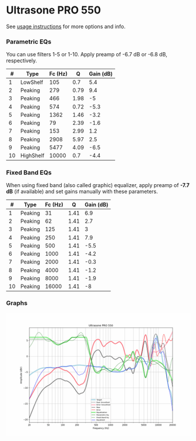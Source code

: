 # Ultrasone PRO 550
See [usage instructions](https://github.com/jaakkopasanen/AutoEq#usage) for more options and info.

### Parametric EQs
You can use filters 1-5 or 1-10. Apply preamp of -6.7 dB or -6.8 dB, respectively.

|   # | Type      |   Fc (Hz) |    Q |   Gain (dB) |
|-----|-----------|-----------|------|-------------|
|   1 | LowShelf  |       105 | 0.7  |         5.4 |
|   2 | Peaking   |       279 | 0.79 |         9.4 |
|   3 | Peaking   |       466 | 1.98 |        -5   |
|   4 | Peaking   |       574 | 0.72 |        -5.3 |
|   5 | Peaking   |      1362 | 1.46 |        -3.2 |
|   6 | Peaking   |        79 | 2.39 |        -1.6 |
|   7 | Peaking   |       153 | 2.99 |         1.2 |
|   8 | Peaking   |      2908 | 5.97 |         2.5 |
|   9 | Peaking   |      5477 | 4.09 |        -6.5 |
|  10 | HighShelf |     10000 | 0.7  |        -4.4 |

### Fixed Band EQs
When using fixed band (also called graphic) equalizer, apply preamp of **-7.7 dB** (if available) and set gains manually with these parameters.

|   # | Type    |   Fc (Hz) |    Q |   Gain (dB) |
|-----|---------|-----------|------|-------------|
|   1 | Peaking |        31 | 1.41 |         6.9 |
|   2 | Peaking |        62 | 1.41 |         2.7 |
|   3 | Peaking |       125 | 1.41 |         3   |
|   4 | Peaking |       250 | 1.41 |         7.9 |
|   5 | Peaking |       500 | 1.41 |        -5.5 |
|   6 | Peaking |      1000 | 1.41 |        -4.2 |
|   7 | Peaking |      2000 | 1.41 |        -0.3 |
|   8 | Peaking |      4000 | 1.41 |        -1.2 |
|   9 | Peaking |      8000 | 1.41 |        -1.9 |
|  10 | Peaking |     16000 | 1.41 |        -8   |

### Graphs
![](./Ultrasone%20PRO%20550.png)
